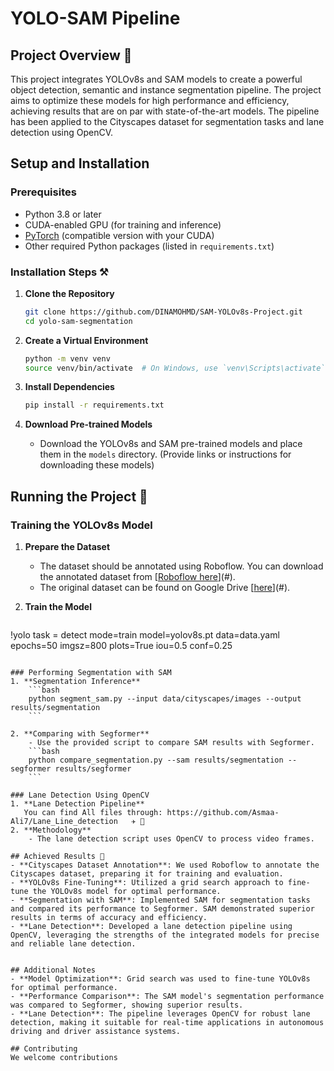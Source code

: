 # YOLO-SAM Pipeline

## Project Overview 🚁
This project integrates YOLOv8s and SAM models to create a powerful object detection, semantic and instance segmentation pipeline. The project aims to optimize these models for high performance and efficiency, achieving results that are on par with state-of-the-art models. The pipeline has been applied to the Cityscapes dataset for segmentation tasks and lane detection using OpenCV.

## Setup and Installation

### Prerequisites
- Python 3.8 or later
- CUDA-enabled GPU (for training and inference)
- [PyTorch](https://pytorch.org/get-started/locally/) (compatible version with your CUDA)
- Other required Python packages (listed in `requirements.txt`)

### Installation Steps ⚒
1. **Clone the Repository**
    ```bash
    git clone https://github.com/DINAMOHMD/SAM-YOLOv8s-Project.git
    cd yolo-sam-segmentation
    ```

2. **Create a Virtual Environment**
    ```bash
    python -m venv venv
    source venv/bin/activate  # On Windows, use `venv\Scripts\activate`
    ```

3. **Install Dependencies**
    ```bash
    pip install -r requirements.txt
    ```

4. **Download Pre-trained Models**
    - Download the YOLOv8s and SAM pre-trained models and place them in the `models` directory. (Provide links or instructions for downloading these models)

## Running the Project 🏃

### Training the YOLOv8s Model
1. **Prepare the Dataset**
    - The dataset should be annotated using Roboflow. You can download the annotated dataset from [[Roboflow here](https://universe.roboflow.com/new-amina/object-detection-new-amina-dina)](#).
    - The original dataset can be found on Google Drive [[here](https://drive.google.com/drive/folders/1Oi5mQ5hfkxmf3suYUi6MPn62V8aONu47?usp=drive_link)](#).

2. **Train the Model**
    ```bash
!yolo task = detect mode=train model=yolov8s.pt data=data.yaml epochs=50 imgsz=800 plots=True iou=0.5 conf=0.25
```

### Performing Segmentation with SAM
1. **Segmentation Inference**
    ```bash
    python segment_sam.py --input data/cityscapes/images --output results/segmentation
    ```

2. **Comparing with Segformer**
    - Use the provided script to compare SAM results with Segformer.
    ```bash
    python compare_segmentation.py --sam results/segmentation --segformer results/segformer
    ```

### Lane Detection Using OpenCV 
1. **Lane Detection Pipeline**
   You can find All files through: https://github.com/Asmaa-Ali7/Lane_Line_detection   ✈ 👀
2. **Methodology**
    - The lane detection script uses OpenCV to process video frames.

## Achieved Results 💎
- **Cityscapes Dataset Annotation**: We used Roboflow to annotate the Cityscapes dataset, preparing it for training and evaluation.
- **YOLOv8s Fine-Tuning**: Utilized a grid search approach to fine-tune the YOLOv8s model for optimal performance.
- **Segmentation with SAM**: Implemented SAM for segmentation tasks and compared its performance to Segformer. SAM demonstrated superior results in terms of accuracy and efficiency.
- **Lane Detection**: Developed a lane detection pipeline using OpenCV, leveraging the strengths of the integrated models for precise and reliable lane detection.


## Additional Notes
- **Model Optimization**: Grid search was used to fine-tune YOLOv8s for optimal performance.
- **Performance Comparison**: The SAM model's segmentation performance was compared to Segformer, showing superior results.
- **Lane Detection**: The pipeline leverages OpenCV for robust lane detection, making it suitable for real-time applications in autonomous driving and driver assistance systems.

## Contributing
We welcome contributions




